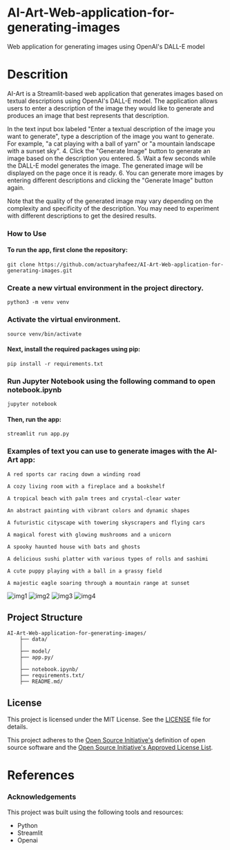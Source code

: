 # AI-Art-Web-application-for-generating-images
Web application for generating images using OpenAI's DALL-E model


# Descrition

 AI-Art is a Streamlit-based web application that generates images based on textual descriptions using OpenAI's DALL-E model. The application allows users to enter a description of the image they would like to generate and produces an image that best represents that description.
 
 
In the text input box labeled "Enter a textual description of the image you want to generate", type a description of the image you want to generate. For example, "a cat playing with a ball of yarn" or "a mountain landscape with a sunset sky".
4. Click the "Generate Image" button to generate an image based on the description you entered.
5. Wait a few seconds while the DALL-E model generates the image. The generated image will be displayed on the page once it is ready.
6. You can generate more images by entering different descriptions and clicking the "Generate Image" button again.

Note that the quality of the generated image may vary depending on the complexity and specificity of the description. You may need to experiment with different descriptions to get the desired results.

### How to Use
#### To run the app, first clone the repository:
    git clone https://github.com/actuaryhafeez/AI-Art-Web-application-for-generating-images.git
### Create a new virtual environment in the project directory.
    python3 -m venv venv
### Activate the virtual environment. 
    source venv/bin/activate
#### Next, install the required packages using pip:
    pip install -r requirements.txt
### Run Jupyter Notebook using the following command to open notebook.ipynb
    jupyter notebook
#### Then, run the app:
    streamlit run app.py
### Examples of text you can use to generate images with the AI-Art app:

    A red sports car racing down a winding road
    
    A cozy living room with a fireplace and a bookshelf
    
    A tropical beach with palm trees and crystal-clear water
    
    An abstract painting with vibrant colors and dynamic shapes
    
    A futuristic cityscape with towering skyscrapers and flying cars
    
    A magical forest with glowing mushrooms and a unicorn
    
    A spooky haunted house with bats and ghosts
    
    A delicious sushi platter with various types of rolls and sashimi
    
    A cute puppy playing with a ball in a grassy field
    
    A majestic eagle soaring through a mountain range at sunset
    
![img1](https://user-images.githubusercontent.com/55107467/233864431-3138d5fb-132e-4d6c-b4f0-5338c18cc45c.png)
![img2](https://user-images.githubusercontent.com/55107467/233864420-55f822e3-79b8-48a3-b815-7e42537d5bc8.png)
![img3](https://user-images.githubusercontent.com/55107467/233864425-7a7ca841-c2f1-4299-b2c0-d80bb178169d.png)
![img4](https://user-images.githubusercontent.com/55107467/233864429-33dd97bc-207d-4440-8e33-e410c9ddc8a3.png)


## Project Structure 

    AI-Art-Web-application-for-generating-images/
        ├── data/
        │   
        ├── model/
        ├── app.py/
        │  
        ├── notebook.ipynb/
        ├── requirements.txt/
        ├── README.md/

## License

This project is licensed under the MIT License. See the [LICENSE](LICENSE) file for details.

This project adheres to the [Open Source Initiative's](https://opensource.org) definition of open source software and the [Open Source Initiative's Approved License List](https://opensource.org/licenses/alphabetical).


# References

### Acknowledgements
This project was built using the following tools and resources:

* Python
* Streamlit
* Openai
